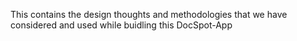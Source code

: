 This contains the design thoughts and methodologies that we have considered and used while buidling this DocSpot-App
